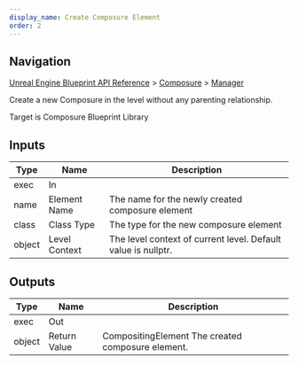 ```yaml
---
display_name: Create Composure Element
order: 2
---
```

## Navigation

[Unreal Engine Blueprint API Reference](https://dev.epicgames.com/documentation/en-us/unreal-engine/BlueprintAPI) > [Composure](https://dev.epicgames.com/documentation/en-us/unreal-engine/BlueprintAPI/Composure) > [Manager](https://dev.epicgames.com/documentation/en-us/unreal-engine/BlueprintAPI/Composure/Manager)

Create a new Composure in the level without any parenting relationship.

Target is Composure Blueprint Library

## Inputs

| Type | Name | Description |
| --- | --- | --- |
| exec | In |  |
| name | Element Name | The name for the newly created composure element |
| class | Class Type | The type for the new composure element |
| object | Level Context | The level context of current level. Default value is nullptr. |

## Outputs

| Type | Name | Description |
| --- | --- | --- |
| exec | Out |  |
| object | Return Value | CompositingElement The created composure element. |
